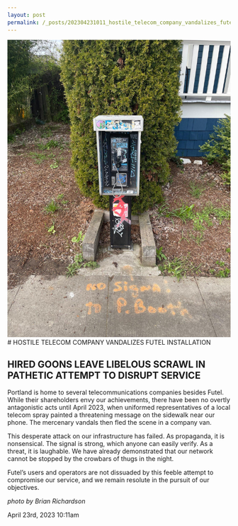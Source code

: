 ```yaml
---
layout: post
permalink: /_posts/202304231011_hostile_telecom_company_vandalizes_futel_installation
---
```


<img src="/images/blog/715411858432180224.jpg"/>
# HOSTILE TELECOM COMPANY VANDALIZES FUTEL INSTALLATION

<h2>HIRED GOONS LEAVE LIBELOUS SCRAWL IN PATHETIC ATTEMPT TO DISRUPT SERVICE</h2>

Portland is home to several telecommunications companies besides Futel. While their shareholders envy our achievements, there have been no overtly antagonistic acts until April 2023, when uniformed representatives of a local telecom spray painted a threatening message on the sidewalk near our phone. The mercenary vandals then fled the scene in a company van.



This desperate attack on our infrastructure has failed. As propaganda, it is nonsensical. The signal is strong, which anyone can easily verify. As a threat, it is laughable. We have already demonstrated that our network cannot be stopped by the crowbars of thugs in the night.



Futel&rsquo;s users and operators are not dissuaded by this feeble attempt to compromise our service, and we remain resolute in the pursuit of our objectives.



<em>photo by Brian Richardson</em>

 </div>

<div id="footer">
<span id="timestamp"> April 23rd, 2023 10:11am </span>
</div>
